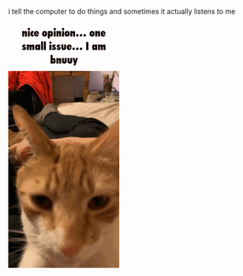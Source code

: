 i tell the computer to do things and sometimes it actually listens to me
<!--START_SECTION:update_image-->
<img src=https://raw.githubusercontent.com/sneakykestrel/sneakykestrel/main/.github/images/i-am-bnuuy.gif height="" width="" align=left alt=kitty />
<!--END_SECTION:update_image-->

